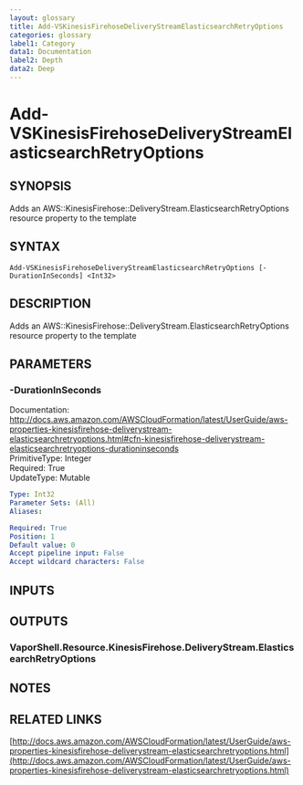 ```yaml
---
layout: glossary
title: Add-VSKinesisFirehoseDeliveryStreamElasticsearchRetryOptions
categories: glossary
label1: Category
data1: Documentation
label2: Depth
data2: Deep
---
```


# Add-VSKinesisFirehoseDeliveryStreamElasticsearchRetryOptions

## SYNOPSIS
Adds an AWS::KinesisFirehose::DeliveryStream.ElasticsearchRetryOptions resource property to the template

## SYNTAX

```
Add-VSKinesisFirehoseDeliveryStreamElasticsearchRetryOptions [-DurationInSeconds] <Int32>
```

## DESCRIPTION
Adds an AWS::KinesisFirehose::DeliveryStream.ElasticsearchRetryOptions resource property to the template

## PARAMETERS

### -DurationInSeconds
Documentation: http://docs.aws.amazon.com/AWSCloudFormation/latest/UserGuide/aws-properties-kinesisfirehose-deliverystream-elasticsearchretryoptions.html#cfn-kinesisfirehose-deliverystream-elasticsearchretryoptions-durationinseconds    
PrimitiveType: Integer    
Required: True    
UpdateType: Mutable

```yaml
Type: Int32
Parameter Sets: (All)
Aliases: 

Required: True
Position: 1
Default value: 0
Accept pipeline input: False
Accept wildcard characters: False
```

## INPUTS

## OUTPUTS

### VaporShell.Resource.KinesisFirehose.DeliveryStream.ElasticsearchRetryOptions

## NOTES

## RELATED LINKS

[http://docs.aws.amazon.com/AWSCloudFormation/latest/UserGuide/aws-properties-kinesisfirehose-deliverystream-elasticsearchretryoptions.html](http://docs.aws.amazon.com/AWSCloudFormation/latest/UserGuide/aws-properties-kinesisfirehose-deliverystream-elasticsearchretryoptions.html)

